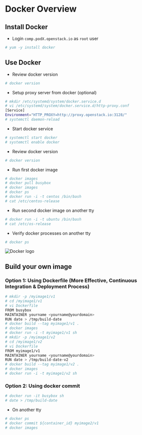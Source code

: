 # Docker Overview
## Install Docker
* Login `comp.podX.openstack.io` as `root` user
```bash
# yum -y install docker
```

## Use Docker
* Review docker version
```bash
# docker version
```
* Setup proxy server from docker (optional)
```bash
# mkdir /etc/systemd/system/docker.service.d
# vi /etc/systemd/system/docker.service.d/http-proxy.conf
[Service]
Environment="HTTP_PROXY=http://proxy.openstack.io:3128/"
# systemctl daemon-reload
```
* Start docker service
```bash
# systemctl start docker
# systemctl enable docker
```
* Review docker version
```bash
# docker version
```
* Run first docker image
```bash
# docker images
# docker pull busybox
# docker images
# docker ps
# docker run -i -t centos /bin/bash
# cat /etc/centos-release
```
* Run second docker image on another tty
```bash
# docker run -i -t ubuntu /bin/bash
# cat /etc/os-release
```
* Verify docker processes on another tty
```bash
# docker ps
```

![Docker logo](https://raw.githubusercontent.com/theodorosploumis/docker-presentation/gh-pages/img/docker_logo.png)

## Build your own image
### Option 1: Using Dockerfile (More Effective, Continuous Integration & Deployment Process)
```bash
# mkdir -p /myimage1/v1
# cd /myimage1/v1
# vi Dockerfile
FROM busybox
MAINTAINER yourname <yourname@yourdomain>
RUN date > /tmp/build-date
# docker build --tag myimage1/v1 .
# docker images
# docker run -i -t myimage1/v1 sh
# mkdir -p /myimage1/v2
# cd /myimage1/v2
# vi Dockerfile
FROM myimage1/v1
MAINTAINER yourname <yourname@yourdomain>
RUN date > /tmp/build-date-v2
# docker build --tag myimage1/v2 .
# docker images
# docker run -i -t myimage1/v2 sh
```
### Option 2: Using docker commit
```bash
# docker run -it busybox sh
# date > /tmp/build-date
```
* On another tty
```bash
# docker ps
# docker commit ${container_id} myimage2/v1
# docker images
```
